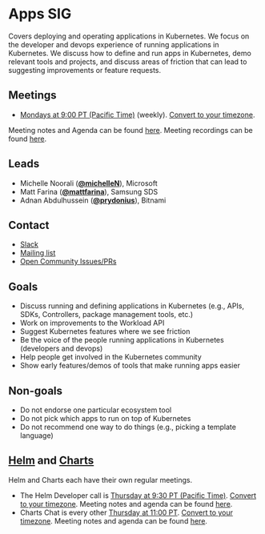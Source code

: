 <!---
This is an autogenerated file!

Please do not edit this file directly, but instead make changes to the
sigs.yaml file in the project root.

To understand how this file is generated, see https://git.k8s.io/community/generator/README.md
-->
# Apps SIG

Covers deploying and operating applications in Kubernetes. We focus on the developer and devops experience of running applications in Kubernetes. We discuss how to define and run apps in Kubernetes, demo relevant tools and projects, and discuss areas of friction that can lead to suggesting improvements or feature requests.

## Meetings
* [Mondays at 9:00 PT (Pacific Time)](https://zoom.us/my/sig.apps) (weekly). [Convert to your timezone](http://www.thetimezoneconverter.com/?t=9:00&tz=PT%20%28Pacific%20Time%29).

Meeting notes and Agenda can be found [here](https://docs.google.com/document/d/1LZLBGW2wRDwAfdBNHJjFfk9CFoyZPcIYGWU7R1PQ3ng/edit#).
Meeting recordings can be found [here](https://www.youtube.com/watch?v=hn23Z-vL_cM&list=PL69nYSiGNLP2LMq7vznITnpd2Fk1YIZF3).

## Leads
* Michelle Noorali (**[@michelleN](https://github.com/michelleN)**), Microsoft
* Matt Farina (**[@mattfarina](https://github.com/mattfarina)**), Samsung SDS
* Adnan Abdulhussein (**[@prydonius](https://github.com/prydonius)**), Bitnami

## Contact
* [Slack](https://kubernetes.slack.com/messages/sig-apps)
* [Mailing list](https://groups.google.com/forum/#!forum/kubernetes-sig-apps)
* [Open Community Issues/PRs](https://github.com/kubernetes/community/labels/sig%2Fapps)

<!-- BEGIN CUSTOM CONTENT -->

## Goals

* Discuss running and defining applications in Kubernetes (e.g., APIs, SDKs, Controllers, package management tools, etc.)
* Work on improvements to the Workload API
* Suggest Kubernetes features where we see friction
* Be the voice of the people running applications in Kubernetes (developers and devops)
* Help people get involved in the Kubernetes community
* Show early features/demos of tools that make running apps easier

## Non-goals

* Do not endorse one particular ecosystem tool
* Do not pick which apps to run on top of Kubernetes
* Do not recommend one way to do things (e.g., picking a template language)

## [Helm](https://helm.sh) and [Charts](https://github.com/kubernetes/charts)

Helm and Charts each have their own regular meetings.

* The Helm Developer call is [Thursday at 9:30 PT (Pacific Time)](https://zoom.us/j/4526666954). [Convert to your timezone](http://www.thetimezoneconverter.com/?t=9:30&tz=PT%20%28Pacific%20Time%29). Meeting notes and agenda can be found [here](https://docs.google.com/document/d/1elWRfvH3AkHdr8pOaqyPbqSZ6ONR-l1Sb9_gapqh8ZA/edit).
* Charts Chat is every other [Thursday at 11:00 PT](https://zoom.us/j/166909412). [Convert to your timezone](http://www.thetimezoneconverter.com/?t=11:00&tz=PT%20(Pacific%20Time)). Meeting notes and agenda can be found [here](https://docs.google.com/document/d/1h6UTTuNRbFI81higrN3JUV2XxyzqqVjZET4Xz4WTR-8/edit#heading=h.57pbxthvt6k3).

<!-- END CUSTOM CONTENT -->
